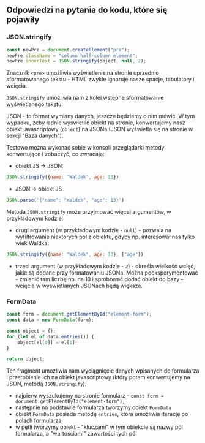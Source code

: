 ## Odpowiedzi na pytania do kodu, które się pojawiły

### JSON.stringify

```js
const newPre = document.createElement("pre");
newPre.className = "column half-column element";
newPre.innerText = JSON.stringify(object, null, 2);
```

Znacznik `<pre>` umożliwia wyświetlenie na stronie uprzednio sformatowanego tekstu - 
HTML zwykle ignoruje nasze spacje, tabulatory i wcięcia.

`JSON.stringify` umożliwia nam z kolei wstępne sformatowanie wyświetlanego tekstu.

JSON - to format wymiany danych, jeszcze będziemy o nim mówić.
W tym wypadku, żeby ładnie wyświetlić obiekt na stronie, konwertujemy 
nasz obiekt javascriptowy (`object`) na JSONa (JSON wyświetla się na stronie w sekcji "Baza danych").

Testowo można wykonać sobie w konsoli przeglądarki metody konwertujące i zobaczyć, co zwracają:

- obiekt JS -> JSON:
```js
JSON.stringify({name: "Waldek", age: 13})
```

- JSON -> obiekt JS
```js
JSON.parse('{"name": "Waldek", "age": 13}')
```

Metoda `JSON.stringify` może przyjmować więcej argumentów, w przykładowym kodzie:

- drugi argument (w przykładowym kodzie - `null`) - pozwala na wyfiltrowanie niektórych pól z obiektu, gdyby np. interesował nas tylko wiek Waldka:
```js
JSON.stringify({name: "Waldek", age: 13}, ["age"])
``` 

- trzeci argument (w przykładowym kodzie - `2`) - określa wielkość wcięć, jakie są dodane przy formatowaniu JSONa.
Można poeksperymentować - zmienić tam liczbę np. na 10 i spróbować dodać obiekt do bazy - wcięcia w wyświetlanych
JSONach będą większe. 


### FormData

```js
const form = document.getElementById("element-form");
const data = new FormData(form);

const object = {};
for (let el of data.entries()) {
    object[el[0]] = el[1];
}

return object;
```

Ten fragment umożliwia nam wyciągnięcie danych wpisanych do formularza i przerobienie ich na obiekt javascriptowy
(który potem konwertujemy na JSON, metodą `JSON.stringify`).

- najpierw wyszukujemy na stronie formularz - `const form = document.getElementById("element-form");`
- następnie na podstawie formularza tworzymy obiekt `FormData`
- obiekt `FormData` posiada metodę `entries`, która umożliwia iterację po polach formularza
- w pętli tworzymy obiekt - "kluczami" w tym obiekcie są nazwy pól formularza, a "wartościami" zawartości tych pól
